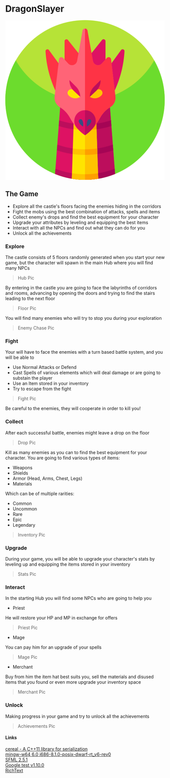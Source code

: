 # DragonSlayer
![GitHub Logo](/Resources/Images/dragon.png)

## The Game
- Explore all the castle's floors facing the enemies hiding in the corridors
- Fight the mobs using the best combination of attacks, spells and items
- Collect enemy's drops and find the best equipment for your character
- Upgrade your attributes by leveling and equipping the best items
- Interact with all the NPCs and find out what they can do for you
- Unlock all the achievements

### Explore
The castle consists of 5 floors randomly generated when you start your new game,
but the character will spawn in the main Hub where you will find many NPCs
> Hub Pic

By entering in the castle you are going to face the labyrinths of corridors and rooms,
advancing by opening the doors and trying to find the stairs leading to the next floor
> Floor Pic

You will find many enemies who will try to stop you during your exploration
> Enemy Chase Pic

### Fight
Your will have to face the enemies with a turn based battle system, and you will be able to
- Use Normal Attacks or Defend
- Cast Spells of various elements which will deal damage or are going to substain the player
- Use an Item stored in your inventory
- Try to escape from the fight
> Fight Pic

Be careful to the enemies, they will cooperate in order to kill you!

### Collect
After each successful battle, enemies might leave a drop on the floor
> Drop Pic

Kill as many enemies as you can to find the best equipment for your character.
You are going to find various types of items:
- Weapons
- Shields
- Armor (Head, Arms, Chest, Legs)
- Materials

Which can be of multiple rarities:
- Common
- Uncommon
- Rare
- Epic
- Legendary

> Inventory Pic

### Upgrade
During your game, you will be able to upgrade your character's stats by leveling up and equipping the items stored in your inventory

> Stats Pic

### Interact
In the starting Hub you will find some NPCs who are going to help you

- Priest

He will restore your HP and MP in exchange for offers

> Priest Pic


- Mage

You can pay him for an upgrade of your spells

> Mage Pic


- Merchant

Buy from him the item hat best suits you, sell the materials and disused items that you found or even more upgrade your inventory space

> Merchant Pic


### Unlock
Making progress in your game and try to unlock all the achievements

> Achievements Pic


#### Links
[cereal - A C++11 library for serialization](https://github.com/USCiLab/cereal)<br/>
[mingw-w64 6.0 i686-8.1.0-posix-dwarf-rt_v6-rev0](http://mingw-w64.org/doku.php)<br/>
[SFML 2.5.1](https://github.com/SFML/SFML)<br/>
[Google test v1.10.0](https://github.com/google/googletest)<br/>
[RichText](https://github.com/skyrpex/RichText)<br/>



